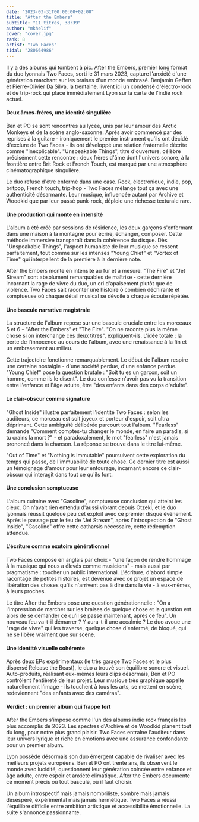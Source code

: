 ```yaml
---
date: "2023-03-31T00:00:00+02:00"
title: "After the Embers"
subtitle: "11 titres, 38:39"
author: "mkhelif"
cover: "cover.jpg"
rank: 8
artist: "Two Faces"
tidal: "280664986"
---
```


Il y a des albums qui tombent à pic. After the Embers, premier long format du duo lyonnais Two Faces, sorti le 31 mars
2023, capture l'anxiété d'une génération marchant sur les braises d'un monde embrasé. Benjamin Geffen et Pierre-Olivier
Da Silva, la trentaine, livrent ici un condensé d'électro-rock et de trip-rock qui place immédiatement Lyon sur la carte
de l'indie rock actuel.

#### Deux âmes-frères, une identité singulière

Ben et PO se sont rencontrés au lycée, unis par leur amour des Arctic Monkeys et de la scène anglo-saxonne. Après avoir
commencé par des reprises à la guitare - ironiquement le premier instrument qu'ils ont décidé d'exclure de Two Faces -
ils ont développé une relation fraternelle décrite comme "inexplicable". "Unspeakable Things", titre d'ouverture,
célèbre précisément cette rencontre : deux frères d'âme dont l'univers sonore, à la frontière entre Brit Rock et French
Touch, est marqué par une atmosphère cinématographique singulière.

Le duo refuse d'être enfermé dans une case. Rock, électronique, indie, pop, britpop, French touch, trip-hop - Two Faces
mélange tout ça avec une authenticité désarmante. Leur musique, influencée autant par Archive et Woodkid que par leur
passé punk-rock, déploie une richesse texturale rare.

#### Une production qui monte en intensité

L'album a été créé par sessions de résidence, les deux garçons s'enfermant dans une maison à la montagne pour écrire,
échanger, composer. Cette méthode immersive transparaît dans la cohérence du disque. Dès "Unspeakable Things", l'aspect
humaniste de leur musique se ressent parfaitement, tout comme sur les intenses "Young Chief" et "Vortex of Time" qui
interpellent de la première à la dernière note.

After the Embers monte en intensité au fur et à mesure. "The Fire" et "Jet Stream" sont absolument remarquables de
maîtrise - cette dernière incarnant la rage de vivre du duo, un cri d'apaisement plutôt que de violence. Two Faces sait
raconter une histoire ô combien déchirante et somptueuse où chaque détail musical se dévoile à chaque écoute répétée.

#### Une bascule narrative magistrale

La structure de l'album repose sur une bascule cruciale entre les morceaux 5 et 6 - "After the Embers" et "The Fire".
"On ne raconte plus la même chose si on interchange ces deux titres", expliquent-ils. L'idée totale : la perte de
l'innocence au cours de l'album, avec une renaissance à la fin et un embrasement au milieu.

Cette trajectoire fonctionne remarquablement. Le début de l'album respire une certaine nostalgie - d'une société perdue,
d'une enfance perdue. "Young Chief" pose la question brutale : "Soit tu es un garçon, soit un homme, comme ils le
disent". Le duo confesse n'avoir pas vu la transition entre l'enfance et l'âge adulte, être "des enfants dans des corps
d'adulte".

#### Le clair-obscur comme signature

"Ghost Inside" illustre parfaitement l'identité Two Faces : selon les auditeurs, ce morceau est soit joyeux et porteur
d'espoir, soit ultra déprimant. Cette ambiguïté délibérée parcourt tout l'album. "Fearless" demande "Comment comptes-tu
changer le monde, en faire un paradis, si tu crains la mort ?" - et paradoxalement, le mot "fearless" n'est jamais
prononcé dans la chanson. La réponse se trouve dans le titre lui-même.

"Out of Time" et "Nothing is Immutable" poursuivent cette exploration du temps qui passe, de l'immuabilité de toute
chose. Ce dernier titre est aussi un témoignage d'amour pour leur entourage, incarnant encore ce clair-obscur qui
interagit dans tout ce qu'ils font.

#### Une conclusion somptueuse

L'album culmine avec "Gasoline", somptueuse conclusion qui atteint les cieux. On n'avait rien entendu d'aussi vibrant
depuis Otzeki, et le duo lyonnais réussit quelque peu cet exploit avec ce premier disque événement. Après le passage par
le feu de "Jet Stream", après l'introspection de "Ghost Inside", "Gasoline" offre cette catharsis nécessaire, cette
rédemption attendue.

#### L'écriture comme exutoire générationnel

Two Faces compose en anglais par choix - "une façon de rendre hommage à la musique qui nous a élevés comme musiciens" -
mais aussi par pragmatisme : toucher un public international. L'écriture, d'abord simple racontage de petites histoires,
est devenue avec ce projet un espace de libération des choses qu'ils n'arrivent pas à dire dans la vie - à eux-mêmes, à
leurs proches.

Le titre After the Embers pose une question générationnelle : "On a l'impression de marcher sur les braises de quelque
chose et la question est alors de se demander ce qu'il se passe maintenant, après ce feu". Un nouveau feu va-t-il
démarrer ? Y aura-t-il une accalmie ? Le duo avoue une "rage de vivre" qui les traverse, quelque chose d'enfermé, de
bloqué, qui ne se libère vraiment que sur scène.

#### Une identité visuelle cohérente

Après deux EPs expérimentaux (le très garage Two Faces et le plus dispersé Release the Beast), le duo a trouvé son
équilibre sonore et visuel. Auto-produits, réalisant eux-mêmes leurs clips désormais, Ben et PO contrôlent l'entièreté
de leur projet. Leur musique très graphique appelle naturellement l'image - ils touchent à tous les arts, se mettent en
scène, redeviennent "des enfants avec des caméras".

#### Verdict : un premier album qui frappe fort

After the Embers s'impose comme l'un des albums indie rock français les plus accomplis de 2023. Les spectres d'Archive
et de Woodkid planent tout du long, pour notre plus grand plaisir. Two Faces entraîne l'auditeur dans leur univers
lyrique et riche en émotions avec une assurance confondante pour un premier album.

Lyon possède désormais son duo émergent capable de rivaliser avec les meilleurs projets européens. Ben et PO ont trente
ans, ils observent le monde avec lucidité, questionnent leur génération coincée entre enfance et âge adulte, entre
espoir et anxiété climatique. After the Embers documente ce moment précis où tout bascule, où il faut choisir.

Un album introspectif mais jamais nombriliste, sombre mais jamais désespéré, expérimental mais jamais hermétique.
Two Faces a réussi l'équilibre difficile entre ambition artistique et accessibilité émotionnelle. La suite s'annonce
passionnante.
